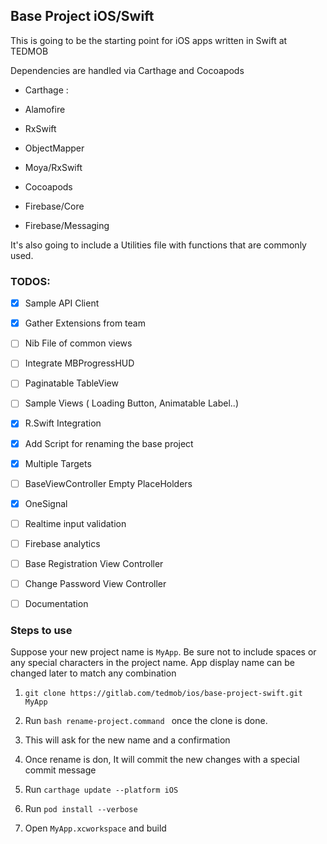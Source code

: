 ## Base Project iOS/Swift



This is going to be the starting point  for iOS apps written in Swift at TEDMOB



Dependencies are handled via Carthage and Cocoapods



- Carthage :

- Alamofire

- RxSwift

- ObjectMapper

- Moya/RxSwift

- Cocoapods

- Firebase/Core

- Firebase/Messaging



It's also going to include a Utilities file with functions that are commonly used.





### TODOS:

- [X] Sample API Client

- [X] Gather Extensions from team

- [ ] Nib File of common views

- [ ] Integrate MBProgressHUD

- [ ] Paginatable TableView

- [ ] Sample Views ( Loading Button, Animatable Label..)

- [X] R.Swift Integration

- [X] Add Script for renaming the base project

- [X] Multiple Targets

- [ ] BaseViewController Empty PlaceHolders

- [X] OneSignal

- [ ] Realtime input validation

- [ ] Firebase analytics

- [ ] Base Registration View Controller

- [ ] Change Password View Controller

- [ ] Documentation


### Steps to use

Suppose your new project name is `MyApp`. Be sure not to include spaces or any special characters in the project name. App display name can be changed later to match any combination



1.  `git clone https://gitlab.com/tedmob/ios/base-project-swift.git MyApp`



2. Run `bash rename-project.command ` once the clone is done.

3. This will ask for the new name and a confirmation

4. Once rename is don, It will commit the new changes with a special commit message

3. Run `carthage update --platform iOS`

4. Run `pod install --verbose`

5. Open `MyApp.xcworkspace` and build
